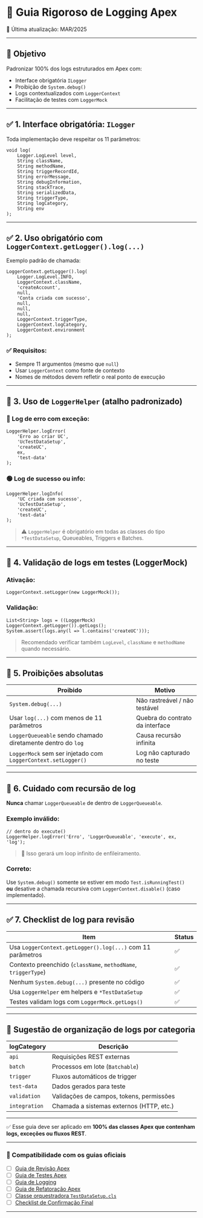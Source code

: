 # 📝 Guia Rigoroso de Logging Apex

📅 Última atualização: MAR/2025

---

## 🎯 Objetivo

Padronizar 100% dos logs estruturados em Apex com:

- Interface obrigatória `ILogger`
- Proibição de `System.debug()`
- Logs contextualizados com `LoggerContext`
- Facilitação de testes com `LoggerMock`

---

## ✅ 1. Interface obrigatória: `ILogger`

Toda implementação deve respeitar os 11 parâmetros:

```apex
void log(
    Logger.LogLevel level,
    String className,
    String methodName,
    String triggerRecordId,
    String errorMessage,
    String debugInformation,
    String stackTrace,
    String serializedData,
    String triggerType,
    String logCategory,
    String env
);
```

---

## ✅ 2. Uso obrigatório com `LoggerContext.getLogger().log(...)`

Exemplo padrão de chamada:

```apex
LoggerContext.getLogger().log(
    Logger.LogLevel.INFO,
    LoggerContext.className,
    'createAccount',
    null,
    'Conta criada com sucesso',
    null,
    null,
    null,
    LoggerContext.triggerType,
    LoggerContext.logCategory,
    LoggerContext.environment
);
```

### ✅ Requisitos:

- Sempre 11 argumentos (mesmo que `null`)
- Usar `LoggerContext` como fonte de contexto
- Nomes de métodos devem refletir o real ponto de execução

---

## 🔧 3. Uso de `LoggerHelper` (atalho padronizado)

### 🔴 Log de erro com exceção:

```apex
LoggerHelper.logError(
    'Erro ao criar UC',
    'UcTestDataSetup',
    'createUC',
    ex,
    'test-data'
);
```

### 🟢 Log de sucesso ou info:

```apex
LoggerHelper.logInfo(
    'UC criada com sucesso',
    'UcTestDataSetup',
    'createUC',
    'test-data'
);
```

> ⚠️ `LoggerHelper` é obrigatório em todas as classes do tipo `*TestDataSetup`, Queueables, Triggers e Batches.

---

## 🧪 4. Validação de logs em testes (LoggerMock)

### Ativação:

```apex
LoggerContext.setLogger(new LoggerMock());
```

### Validação:

```apex
List<String> logs = ((LoggerMock) LoggerContext.getLogger()).getLogs();
System.assert(logs.any(l => l.contains('createUC')));
```

> Recomendado verificar também `LogLevel`, `className` e `methodName` quando necessário.

---

## 🚨 5. Proibições absolutas

| Proibido                                                       | Motivo                         |
|----------------------------------------------------------------|--------------------------------|
| `System.debug(...)`                                            | Não rastreável / não testável |
| Usar `log(...)` com menos de 11 parâmetros                     | Quebra do contrato da interface |
| `LoggerQueueable` sendo chamado diretamente dentro do `log`    | Causa recursão infinita       |
| `LoggerMock` sem ser injetado com `LoggerContext.setLogger()` | Log não capturado no teste     |

---

## 🔁 6. Cuidado com recursão de log

**Nunca** chamar `LoggerQueueable` de dentro de `LoggerQueueable`.

### Exemplo inválido:

```apex
// dentro do execute()
LoggerHelper.logError('Erro', 'LoggerQueueable', 'execute', ex, 'log');
```

> 🧨 Isso gerará um loop infinito de enfileiramento.

### Correto:
Use `System.debug()` somente se estiver em modo `Test.isRunningTest()`  
**ou** desative a chamada recursiva com `LoggerContext.disable()` (caso implementado).

---

## ✅ 7. Checklist de log para revisão

| Item                                                           | Status |
|----------------------------------------------------------------|--------|
| Usa `LoggerContext.getLogger().log(...)` com 11 parâmetros     | ✅     |
| Contexto preenchido (`className`, `methodName`, `triggerType`) | ✅     |
| Nenhum `System.debug(...)` presente no código                  | ✅     |
| Usa `LoggerHelper` em helpers e `*TestDataSetup`               | ✅     |
| Testes validam logs com `LoggerMock.getLogs()`                 | ✅     |

---

## 📌 Sugestão de organização de logs por categoria

| logCategory     | Descrição                                 |
|-----------------|-------------------------------------------|
| `api`           | Requisições REST externas                 |
| `batch`         | Processos em lote (`Batchable`)           |
| `trigger`       | Fluxos automáticos de trigger             |
| `test-data`     | Dados gerados para teste                  |
| `validation`    | Validações de campos, tokens, permissões  |
| `integration`   | Chamada a sistemas externos (HTTP, etc.)  |

---

✅ Esse guia deve ser aplicado em **100% das classes Apex que contenham logs, exceções ou fluxos REST**.

---

### 📎 Compatibilidade com os guias oficiais
- [ ] [Guia de Revisão Apex](https://bit.ly/GuiaApexRevisao)
- [ ] [Guia de Testes Apex](https://bit.ly/GuiaTestsApex)
- [ ] [Guia de Logging](https://bit.ly/GuiaLoggerApex)
- [ ] [Guia de Refatoração Apex](https://bit.ly/ComparacaoApex)
- [ ] [Classe orquestradora `TestDataSetup.cls`](https://bit.ly/TestDataSetup)
- [ ] [Checklist de Confirmação Final](https://bit.ly/ConfirmacaoApex)

---

